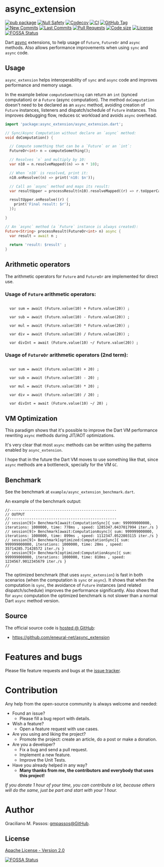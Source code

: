 # async_extension

[![pub package](https://img.shields.io/pub/v/async_extension.svg?logo=dart&logoColor=00b9fc)](https://pub.dev/packages/async_extension)
[![Null Safety](https://img.shields.io/badge/null-safety-brightgreen)](https://dart.dev/null-safety)
[![Codecov](https://img.shields.io/codecov/c/github/eneural-net/async_extension)](https://app.codecov.io/gh/eneural-net/async_extension)
[![CI](https://img.shields.io/github/workflow/status/eneural-net/async_extension/Dart%20CI/master?logo=github-actions&logoColor=white)](https://github.com/eneural-net/async_extension/actions)
[![GitHub Tag](https://img.shields.io/github/v/tag/eneural-net/async_extension?logo=git&logoColor=white)](https://github.com/eneural-net/async_extension/releases)
[![New Commits](https://img.shields.io/github/commits-since/eneural-net/async_extension/latest?logo=git&logoColor=white)](https://github.com/eneural-net/async_extension/network)
[![Last Commits](https://img.shields.io/github/last-commit/eneural-net/async_extension?logo=git&logoColor=white)](https://github.com/eneural-net/async_extension/commits/master)
[![Pull Requests](https://img.shields.io/github/issues-pr/eneural-net/async_extension?logo=github&logoColor=white)](https://github.com/eneural-net/async_extension/pulls)
[![Code size](https://img.shields.io/github/languages/code-size/eneural-net/async_extension?logo=github&logoColor=white)](https://github.com/eneural-net/async_extension)
[![License](https://img.shields.io/github/license/eneural-net/async_extension?logo=open-source-initiative&logoColor=green)](https://github.com/eneural-net/async_extension/blob/master/LICENSE)
[![FOSSA Status](https://app.fossa.com/api/projects/git%2Bgithub.com%2Feneural-net%2Fasync_extension.svg?type=shield)](https://app.fossa.com/projects/git%2Bgithub.com%2Feneural-net%2Fasync_extension?ref=badge_shield)

Dart [async][dart_async] extensions, to help usage of `Future`, `FutureOr` and `async` methods. Also
allows performance improvements when using `sync` and `async` code.

[dart_async]: https://api.dart.dev/stable/2.13.1/dart-async/dart-async-library.html

## Usage

`async_extension` helps interoperability of `sync` and `async` code and improves performance and
memory usage.

In the example below `computeSomething` can return an `int` (synced computation) or
a `Future` (async computation). The method `doComputation` doesn't need to be
declared as an `async` method, avoiding creation of `Future` instances, listeners and
dispatch/schedule of `Future` instances. This improves debugging flow,
reduces `GC` workload and avoids `async` overhead.

```dart
import 'package:async_extension/async_extension.dart';

// Sync/Async Computation without declare an `async` method:
void doComputation() {

  // Compute something that can be a `Future` or an `int`:
  FutureOr<int> n = computeSomething();

  // Resolves `n` and multiply by 10:
  var n10 = n.resolveMapped((n) => n * 10);

  // When `n10` is resolved, print it:
  n10.onResolve((n) => print('n10: $n'));

  // Call an `async` method and maps its result:
  var resultUpper = processResult(n10).resolveMapped((r) => r.toUpperCase());

  resultUpper.onResolve((r) {
    print('Final result: $r');
  });
  
}

// An `async` method (a `Future` instance is always created):
Future<String> processResult(FutureOr<int> n) async {
  var result = await n ;
  
  return 'result: $result' ;
}
```

## Arithmetic operators

The arithmetic operators for `Future` and `FutureOr` are implemented for direct use. 

### Usage of `Future` arithmetic operators:

```text

  var sum = await (Future.value(10) + Future.value(20)) ;

  var sub = await (Future.value(10) - Future.value(20)) ;
  
  var mul = await (Future.value(10) * Future.value(20)) ;
  
  var div = await (Future.value(10) / Future.value(20)) ;
  
  var divInt = await (Future.value(10) ~/ Future.value(20)) ;

```

### Usage of `FutureOr` arithmetic operators (2nd term):

```text

  var sum = await (Future.value(10) + 20) ;

  var sub = await (Future.value(10) - 20) ;
  
  var mul = await (Future.value(10) * 20) ;
  
  var div = await (Future.value(10) / 20) ;
  
  var divInt = await (Future.value(10) ~/ 20) ;

```

## VM Optimization

This paradigm shows that it's possible to improve the Dart VM performance
rewriting `async` methods during JIT/AOT optimizations.

It's very clear that most `async` methods can be written using the patterns
enabled by `async_extension`.

I hope that in the future the Dart VM moves to use something like that,
since `async` methods are a bottleneck, specially for the VM `GC`.

## Benchmark

See the benchmark at `example/async_extension_benchmark.dart`. 

An example of the benchmark output:

```text
//-------------------------------------------------
// OUTPUT
//-------------------------------------------------
// session[9]> Benchmark[await:ComputationSync]{ sum: 999999000000, iterations: 1000000, time: 778ms , speed: 1285347.0437017994 iter./s }
// session[9]> Benchmark[await:ComputationAsync]{ sum: 999999000000, iterations: 1000000, time: 899ms , speed: 1112347.0522803115 iter./s }
// session[9]> Benchmark[optimized:ComputationSync]{ sum: 999999000000, iterations: 1000000, time: 28ms , speed: 35714285.71428572 iter./s }
// session[9]> Benchmark[optimized:ComputationAsync]{ sum: 999999000000, iterations: 1000000, time: 810ms , speed: 1234567.9012345679 iter./s }
//
```

The optimized benchmark (that uses `async_extension`) is fast in both scenarios
(when the computation is `sync` or `async`). It shows that when the computation is `sync`, the avoidance of `Future`
instances (and related dispatch/schedule) improves the performance significantly. Also shows that for `async` computation the
optimized benchmark is not slower than a normal Dart `async` method version. 

## Source

The official source code is [hosted @ GitHub][github_async_extension]:

- https://github.com/eneural-net/async_extension

[github_async_extension]: https://github.com/eneural-net/async_extension

# Features and bugs

Please file feature requests and bugs at the [issue tracker][tracker].

# Contribution

Any help from the open-source community is always welcome and needed:

- Found an issue?
    - Please fill a bug report with details.
- Wish a feature?
    - Open a feature request with use cases.
- Are you using and liking the project?
    - Promote the project: create an article, do a post or make a donation.
- Are you a developer?
    - Fix a bug and send a pull request.
    - Implement a new feature.
    - Improve the Unit Tests.
- Have you already helped in any way?
    - **Many thanks from me, the contributors and everybody that uses this project!**

*If you donate 1 hour of your time, you can contribute a lot,
because others will do the same, just be part and start with your 1 hour.*

[tracker]: https://github.com/eneural-net/async_extension/issues

# Author

Graciliano M. Passos: [gmpassos@GitHub][github].

[github]: https://github.com/gmpassos

## License

[Apache License - Version 2.0][apache_license]

[apache_license]: https://www.apache.org/licenses/LICENSE-2.0.txt

[![FOSSA Status](https://app.fossa.com/api/projects/git%2Bgithub.com%2Feneural-net%2Fasync_extension.svg?type=large)](https://app.fossa.com/projects/git%2Bgithub.com%2Feneural-net%2Fasync_extension?ref=badge_large)
